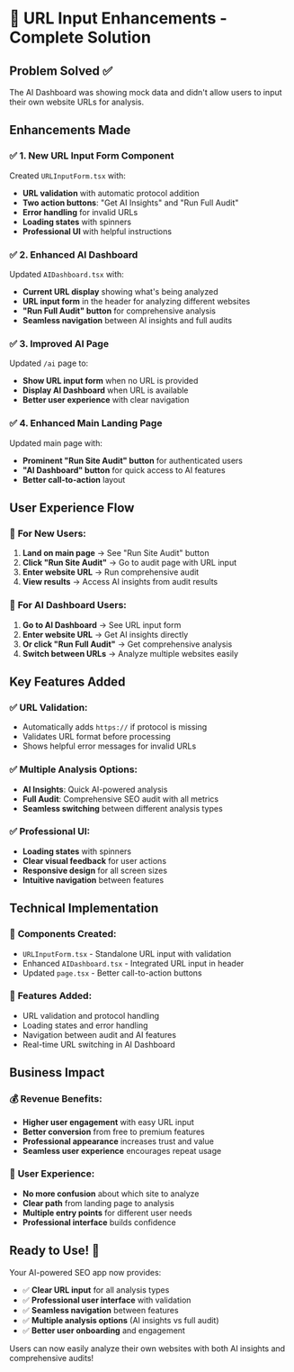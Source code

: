 # 🔗 URL Input Enhancements - Complete Solution

## Problem Solved ✅

The AI Dashboard was showing mock data and didn't allow users to input their own website URLs for analysis.

## Enhancements Made

### ✅ **1. New URL Input Form Component**
Created `URLInputForm.tsx` with:
- **URL validation** with automatic protocol addition
- **Two action buttons**: "Get AI Insights" and "Run Full Audit"
- **Error handling** for invalid URLs
- **Loading states** with spinners
- **Professional UI** with helpful instructions

### ✅ **2. Enhanced AI Dashboard**
Updated `AIDashboard.tsx` with:
- **Current URL display** showing what's being analyzed
- **URL input form** in the header for analyzing different websites
- **"Run Full Audit" button** for comprehensive analysis
- **Seamless navigation** between AI insights and full audits

### ✅ **3. Improved AI Page**
Updated `/ai` page to:
- **Show URL input form** when no URL is provided
- **Display AI Dashboard** when URL is available
- **Better user experience** with clear navigation

### ✅ **4. Enhanced Main Landing Page**
Updated main page with:
- **Prominent "Run Site Audit" button** for authenticated users
- **"AI Dashboard" button** for quick access to AI features
- **Better call-to-action** layout

## User Experience Flow

### 🎯 **For New Users:**
1. **Land on main page** → See "Run Site Audit" button
2. **Click "Run Site Audit"** → Go to audit page with URL input
3. **Enter website URL** → Run comprehensive audit
4. **View results** → Access AI insights from audit results

### 🎯 **For AI Dashboard Users:**
1. **Go to AI Dashboard** → See URL input form
2. **Enter website URL** → Get AI insights directly
3. **Or click "Run Full Audit"** → Get comprehensive analysis
4. **Switch between URLs** → Analyze multiple websites easily

## Key Features Added

### ✅ **URL Validation:**
- Automatically adds `https://` if protocol is missing
- Validates URL format before processing
- Shows helpful error messages for invalid URLs

### ✅ **Multiple Analysis Options:**
- **AI Insights**: Quick AI-powered analysis
- **Full Audit**: Comprehensive SEO audit with all metrics
- **Seamless switching** between different analysis types

### ✅ **Professional UI:**
- **Loading states** with spinners
- **Clear visual feedback** for user actions
- **Responsive design** for all screen sizes
- **Intuitive navigation** between features

## Technical Implementation

### 🔧 **Components Created:**
- `URLInputForm.tsx` - Standalone URL input with validation
- Enhanced `AIDashboard.tsx` - Integrated URL input in header
- Updated `page.tsx` - Better call-to-action buttons

### 🔧 **Features Added:**
- URL validation and protocol handling
- Loading states and error handling
- Navigation between audit and AI features
- Real-time URL switching in AI Dashboard

## Business Impact

### 💰 **Revenue Benefits:**
- **Higher user engagement** with easy URL input
- **Better conversion** from free to premium features
- **Professional appearance** increases trust and value
- **Seamless user experience** encourages repeat usage

### 🚀 **User Experience:**
- **No more confusion** about which site to analyze
- **Clear path** from landing page to analysis
- **Multiple entry points** for different user needs
- **Professional interface** builds confidence

## Ready to Use! 🎉

Your AI-powered SEO app now provides:
- ✅ **Clear URL input** for all analysis types
- ✅ **Professional user interface** with validation
- ✅ **Seamless navigation** between features
- ✅ **Multiple analysis options** (AI insights vs full audit)
- ✅ **Better user onboarding** and engagement

Users can now easily analyze their own websites with both AI insights and comprehensive audits!
